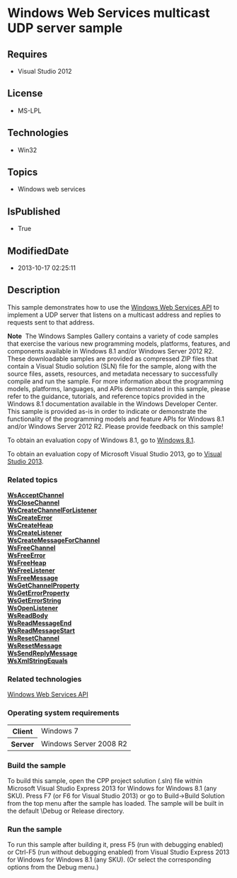 # Windows Web Services multicast UDP server sample
## Requires
* Visual Studio 2012
## License
* MS-LPL
## Technologies
* Win32
## Topics
* Windows web services
## IsPublished
* True
## ModifiedDate
* 2013-10-17 02:25:11
## Description

<div id="mainSection">
<p>This sample demonstrates how to use the <a href="http://msdn.microsoft.com/en-us/library/windows/desktop/dd430435">
Windows Web Services API</a> to implement a UDP server that listens on a multicast address and replies to requests sent to that address.
</p>
<p class="note"><b>Note</b>&nbsp;&nbsp;The Windows Samples Gallery contains a variety of code samples that exercise the various new programming models, platforms, features, and components available in Windows&nbsp;8.1 and/or Windows Server&nbsp;2012&nbsp;R2. These downloadable samples
 are provided as compressed ZIP files that contain a Visual Studio solution (SLN) file for the sample, along with the source files, assets, resources, and metadata necessary to successfully compile and run the sample. For more information about the programming
 models, platforms, languages, and APIs demonstrated in this sample, please refer to the guidance, tutorials, and reference topics provided in the Windows&nbsp;8.1 documentation available in the Windows Developer Center. This sample is provided as-is in order to
 indicate or demonstrate the functionality of the programming models and feature APIs for Windows&nbsp;8.1 and/or Windows Server&nbsp;2012&nbsp;R2. Please provide feedback on this sample!</p>
<p>To obtain an evaluation copy of Windows&nbsp;8.1, go to <a href="http://go.microsoft.com/fwlink/p/?linkid=301696">
Windows&nbsp;8.1</a>.</p>
<p>To obtain an evaluation copy of Microsoft Visual Studio&nbsp;2013, go to <a href="http://go.microsoft.com/fwlink/p/?linkid=301697">
Visual Studio&nbsp;2013</a>.</p>
<h3><a id="related_topics"></a>Related topics</h3>
<dl><dt><a href="http://msdn.microsoft.com/en-us/library/windows/desktop/dd430478"><b>WsAcceptChannel</b></a>
</dt><dt><a href="http://msdn.microsoft.com/en-us/library/windows/desktop/dd430487"><b>WsCloseChannel</b></a>
</dt><dt><a href="http://msdn.microsoft.com/en-us/library/windows/desktop/dd430496"><b>WsCreateChannelForListener</b></a>
</dt><dt><a href="http://msdn.microsoft.com/en-us/library/windows/desktop/dd430497"><b>WsCreateError</b></a>
</dt><dt><a href="http://msdn.microsoft.com/en-us/library/windows/desktop/dd430499"><b>WsCreateHeap</b></a>
</dt><dt><a href="http://msdn.microsoft.com/en-us/library/windows/desktop/dd430500"><b>WsCreateListener</b></a>
</dt><dt><a href="http://msdn.microsoft.com/en-us/library/windows/desktop/dd430502"><b>WsCreateMessageForChannel</b></a>
</dt><dt><a href="http://msdn.microsoft.com/en-us/library/windows/desktop/dd430525"><b>WsFreeChannel</b></a>
</dt><dt><a href="http://msdn.microsoft.com/en-us/library/windows/desktop/dd430526"><b>WsFreeError</b></a>
</dt><dt><a href="http://msdn.microsoft.com/en-us/library/windows/desktop/dd430527"><b>WsFreeHeap</b></a>
</dt><dt><a href="http://msdn.microsoft.com/en-us/library/windows/desktop/dd430528"><b>WsFreeListener</b></a>
</dt><dt><a href="http://msdn.microsoft.com/en-us/library/windows/desktop/dd430529"><b>WsFreeMessage</b></a>
</dt><dt><a href="http://msdn.microsoft.com/en-us/library/windows/desktop/dd430536"><b>WsGetChannelProperty</b></a>
</dt><dt><a href="http://msdn.microsoft.com/en-us/library/windows/desktop/dd430539"><b>WsGetErrorProperty</b></a>
</dt><dt><a href="http://msdn.microsoft.com/en-us/library/windows/desktop/dd430540"><b>WsGetErrorString</b></a>
</dt><dt><a href="http://msdn.microsoft.com/en-us/library/windows/desktop/dd430575"><b>WsOpenListener</b></a>
</dt><dt><a href="http://msdn.microsoft.com/en-us/library/windows/desktop/dd430583"><b>WsReadBody</b></a>
</dt><dt><a href="http://msdn.microsoft.com/en-us/library/windows/desktop/dd430593"><b>WsReadMessageEnd</b></a>
</dt><dt><a href="http://msdn.microsoft.com/en-us/library/windows/desktop/dd430594"><b>WsReadMessageStart</b></a>
</dt><dt><a href="http://msdn.microsoft.com/en-us/library/windows/desktop/dd430613"><b>WsResetChannel</b></a>
</dt><dt><a href="http://msdn.microsoft.com/en-us/library/windows/desktop/dd430617"><b>WsResetMessage</b></a>
</dt><dt><a href="http://msdn.microsoft.com/en-us/library/windows/desktop/dd430624"><b>WsSendReplyMessage</b></a>
</dt><dt><a href="http://msdn.microsoft.com/en-us/library/windows/desktop/dd430673"><b>WsXmlStringEquals</b></a>
</dt></dl>
<h3>Related technologies</h3>
<a href="http://msdn.microsoft.com/en-us/library/windows/desktop/dd430435">Windows Web Services API</a>
<h3>Operating system requirements</h3>
<table>
<tbody>
<tr>
<th>Client</th>
<td><dt>Windows&nbsp;7 </dt></td>
</tr>
<tr>
<th>Server</th>
<td><dt>Windows Server&nbsp;2008&nbsp;R2 </dt></td>
</tr>
</tbody>
</table>
<h3>Build the sample</h3>
<p>To build this sample, open the CPP project solution (.sln) file within Microsoft Visual Studio Express&nbsp;2013 for Windows for Windows&nbsp;8.1 (any SKU). Press F7 (or F6 for Visual Studio&nbsp;2013) or go to Build-&gt;Build Solution from the top menu after the sample
 has loaded. The sample will be built in the default \Debug or Release directory.</p>
<h3>Run the sample</h3>
<p>To run this sample after building it, press F5 (run with debugging enabled) or Ctrl-F5 (run without debugging enabled) from Visual Studio Express&nbsp;2013 for Windows for Windows&nbsp;8.1 (any SKU). (Or select the corresponding options from the Debug menu.)
</p>
</div>
